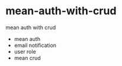 # mean-auth-with-crud
mean auth with crud

- mean auth
- email notification
- user role
- mean crud 

